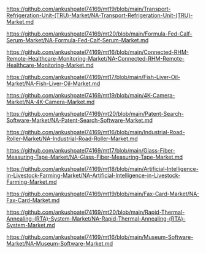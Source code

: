 <p><a href="https://github.com/ankushpatel74169/mt19/blob/main/Transport-Refrigeration-Unit-(TRU)-Market/NA-Transport-Refrigeration-Unit-(TRU)-Market.md">https://github.com/ankushpatel74169/mt19/blob/main/Transport-Refrigeration-Unit-(TRU)-Market/NA-Transport-Refrigeration-Unit-(TRU)-Market.md</a></p><p><a href="https://github.com/ankushpatel74169/mt20/blob/main/Formula-Fed-Calf-Serum-Market/NA-Formula-Fed-Calf-Serum-Market.md">https://github.com/ankushpatel74169/mt20/blob/main/Formula-Fed-Calf-Serum-Market/NA-Formula-Fed-Calf-Serum-Market.md</a></p><p><a href="https://github.com/ankushpatel74169/mt16/blob/main/Connected-RHM-Remote-Healthcare-Monitoring-Market/NA-Connected-RHM-Remote-Healthcare-Monitoring-Market.md">https://github.com/ankushpatel74169/mt16/blob/main/Connected-RHM-Remote-Healthcare-Monitoring-Market/NA-Connected-RHM-Remote-Healthcare-Monitoring-Market.md</a></p><p><a href="https://github.com/ankushpatel74169/mt17/blob/main/Fish-Liver-Oil-Market/NA-Fish-Liver-Oil-Market.md">https://github.com/ankushpatel74169/mt17/blob/main/Fish-Liver-Oil-Market/NA-Fish-Liver-Oil-Market.md</a></p><p><a href="https://github.com/ankushpatel74169/mt19/blob/main/4K-Camera-Market/NA-4K-Camera-Market.md">https://github.com/ankushpatel74169/mt19/blob/main/4K-Camera-Market/NA-4K-Camera-Market.md</a></p><p><a href="https://github.com/ankushpatel74169/mt20/blob/main/Patent-Search-Software-Market/NA-Patent-Search-Software-Market.md">https://github.com/ankushpatel74169/mt20/blob/main/Patent-Search-Software-Market/NA-Patent-Search-Software-Market.md</a></p><p><a href="https://github.com/ankushpatel74169/mt16/blob/main/Industrial-Road-Roller-Market/NA-Industrial-Road-Roller-Market.md">https://github.com/ankushpatel74169/mt16/blob/main/Industrial-Road-Roller-Market/NA-Industrial-Road-Roller-Market.md</a></p><p><a href="https://github.com/ankushpatel74169/mt17/blob/main/Glass-Fiber-Measuring-Tape-Market/NA-Glass-Fiber-Measuring-Tape-Market.md">https://github.com/ankushpatel74169/mt17/blob/main/Glass-Fiber-Measuring-Tape-Market/NA-Glass-Fiber-Measuring-Tape-Market.md</a></p><p><a href="https://github.com/ankushpatel74169/mt18/blob/main/Artificial-Intelligence-in-Livestock-Farming-Market/NA-Artificial-Intelligence-in-Livestock-Farming-Market.md">https://github.com/ankushpatel74169/mt18/blob/main/Artificial-Intelligence-in-Livestock-Farming-Market/NA-Artificial-Intelligence-in-Livestock-Farming-Market.md</a></p><p><a href="https://github.com/ankushpatel74169/mt19/blob/main/Fax-Card-Market/NA-Fax-Card-Market.md">https://github.com/ankushpatel74169/mt19/blob/main/Fax-Card-Market/NA-Fax-Card-Market.md</a></p><p><a href="https://github.com/ankushpatel74169/mt20/blob/main/Rapid-Thermal-Annealing-(RTA)-System-Market/NA-Rapid-Thermal-Annealing-(RTA)-System-Market.md">https://github.com/ankushpatel74169/mt20/blob/main/Rapid-Thermal-Annealing-(RTA)-System-Market/NA-Rapid-Thermal-Annealing-(RTA)-System-Market.md</a></p><p><a href="https://github.com/ankushpatel74169/mt16/blob/main/Museum-Software-Market/NA-Museum-Software-Market.md">https://github.com/ankushpatel74169/mt16/blob/main/Museum-Software-Market/NA-Museum-Software-Market.md</a></p>
